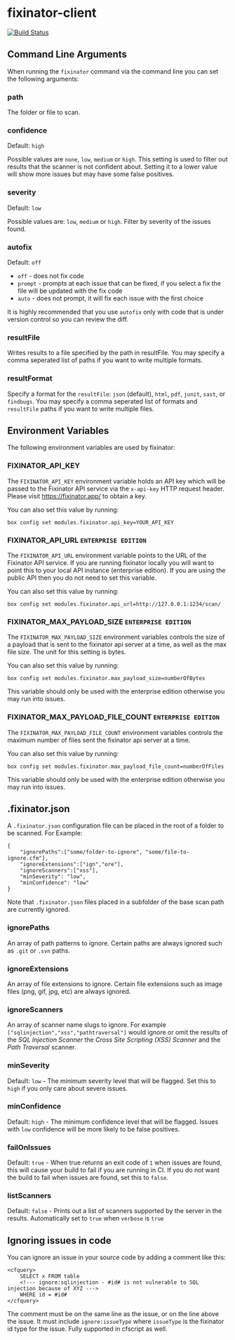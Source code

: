 # fixinator-client

[![Build Status](https://foundeo.com/images/fixinator-demo.gif)](https://fixinator.app)


## Command Line Arguments

When running the `fixinator` command via the command line you can set the following arguments:

### path

The folder or file to scan.

### confidence

Default: `high` 

Possible values are `none`, `low`, `medium` or `high`. This setting is used to filter out results that the scanner is not confident about. Setting it to a lower value will show more issues but may have some false positives.

### severity

Default: `low`

Possible values are: `low`, `medium` or `high`. Filter by severity of the issues found.

### autofix

Default: `off`

* `off` - does not fix code
* `prompt` - prompts at each issue that can be fixed, if you select a fix the file will be updated with the fix code
* `auto` - does not prompt, it will fix each issue with the first choice

It is highly recommended that you use `autofix` only with code that is under version control so you can review the diff.

### resultFile

Writes results to a file specified by the path in resultFile. You may specify a comma seperated list of paths if you want to write multiple formats.

### resultFormat

Specify a format for the `resultFile`:  `json` (default), `html`, `pdf`, `junit`, `sast`, or `findbugs`. You may specify a comma seperated list of formats and `resultFile` paths if you want to write multiple files.

## Environment Variables

The following environment variables are used by fixinator:

### FIXINATOR_API_KEY

The `FIXINATOR_API_KEY` environment variable holds an API key which will be passed to the Fixinator API service via the `x-api-key` HTTP request header. Please visit <https://fixinator.app/> to obtain a key.

You can also set this value by running:

	box config set modules.fixinator.api_key=YOUR_API_KEY

### FIXINATOR_API_URL `ENTERPRISE EDITION`

The `FIXINATOR_API_URL` environment variable points to the URL of the Fixinator API service. If you are running fixinator locally you will want to point this to your local API instance (enterprise edition). If you are using the public API then you do not need to set this variable.

You can also set this value by running:

	box config set modules.fixinator.api_url=http://127.0.0.1:1234/scan/


### FIXINATOR_MAX_PAYLOAD_SIZE `ENTERPRISE EDITION`

The `FIXINATOR_MAX_PAYLOAD_SIZE` environment variables controls the size of a payload that is sent to the fixinator api server at a time, as well as the max file size. The unit for this setting is bytes.

You can also set this value by running:

	box config set modules.fixinator.max_payload_size=numberOfBytes

This variable should only be used with the enterprise edition otherwise you may run into issues.

### FIXINATOR_MAX_PAYLOAD_FILE_COUNT `ENTERPRISE EDITION`

The `FIXINATOR_MAX_PAYLOAD_FILE_COUNT` environment variables controls the maximum number of files sent the fixinator api server at a time.

You can also set this value by running:

	box config set modules.fixinator.max_payload_file_count=numberOfFiles

This variable should only be used with the enterprise edition otherwise you may run into issues.

## .fixinator.json

A `.fixinator.json` configuration file can be placed in the root of a folder to be scanned. For Example:

	{
		"ignorePaths":["some/folder-to-ignore", "some/file-to-ignore.cfm"],
		"ignoreExtensions":["ign","ore"],
		"ignoreScanners":["xss"],
		"minSeverity": "low",
		"minConfidence": "low"
	}

Note that `.fixinator.json` files placed in a subfolder of the base scan path are currently ignored.

### ignorePaths

An array of path patterns to ignore. Certain paths are always ignored such as `.git` or `.svn` paths.

### ignoreExtensions

An array of file extensions to ignore. Certain file extensions such as image files (png, gif, jpg, etc) are always ignored.

### ignoreScanners 

An array of scanner name slugs to ignore. For example `["sqlinjection","xss","pathtraversal"]` would ignore or omit the results of the _SQL Injection Scanner_ the _Cross Site Scripting (XSS) Scanner_ and the _Path Traversal_ scanner.

### minSeverity

Default: `low` - The minimum severity level that will be flagged. Set this to `high` if you only care about severe issues. 

### minConfidence

Default: `high` - The minimum confidence level that will be flagged. Issues with `low` confidence will be more likely to be false positives.

### failOnIssues

Default: `true` - When true returns an exit code of `1` when issues are found, this will cause your build to fail if you are running in CI. If you do not want the build to fail when issues are found, set this to `false`.

### listScanners

Default: `false` - Prints out a list of scanners supported by the server in the results. Automatically set to `true` when `verbose` is `true`

## Ignoring issues in code

You can ignore an issue in your source code by adding a comment like this:

	<cfquery>
		SELECT x FROM table
		<!--- ignore:sqlinjection - #id# is not vulnerable to SQL injection because of XYZ --->
		WHERE id = #id#
	</cfquery>

The comment must be on the same line as the issue, or on the line above the issue. It must include `ignore:issueType` where `issueType` is the fixinator id type for the issue. Fully supported in cfscript as well.
